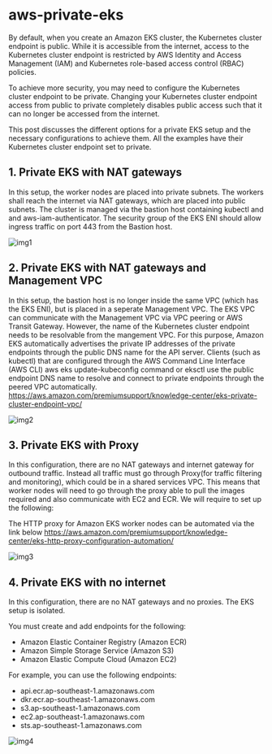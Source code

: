 # aws-private-eks

By default, when you create an Amazon EKS cluster, the Kubernetes cluster endpoint is public. While it is accessible from the internet, access to the Kubernetes cluster endpoint is restricted by AWS Identity and Access Management (IAM) and Kubernetes role-based access control (RBAC) policies.

To achieve more security, you may need to configure the Kubernetes cluster endpoint to be private.  Changing your Kubernetes cluster endpoint access from public to private completely disables public access such that it can no longer be accessed from the internet.

This post discusses the different options for a private EKS setup and the necessary configurations to achieve them. All the examples have their Kubernetes cluster endpoint set to private.

## 1. Private EKS with NAT gateways

In this setup, the worker nodes are placed into private subnets. The workers shall reach the internet via NAT gateways, which are placed into public subnets. The cluster is managed via the bastion host containing kubectl and and aws-iam-authenticator. The security group of the EKS ENI should allow ingress traffic on port 443 from the Bastion host. 

![img1]

[img1]:https://github.com/tohwsw/aws-private-eks/blob/master/private-eks-nat.png

## 2. Private EKS with NAT gateways and Management VPC

In this setup, the bastion host is no longer inside the same VPC (which has the EKS ENI), but is placed in a  seperate Management VPC. The EKS VPC can communicate with the Management VPC via VPC peering or AWS Transit Gateway. However, the name of the Kubernetes cluster endpoint needs to be resolvable from the mangement VPC. For this purpose, Amazon EKS automatically advertises the private IP addresses of the private endpoints through the public DNS name for the API server. Clients (such as kubectl) that are configured through the AWS Command Line Interface (AWS CLI) aws eks update-kubeconfig command or eksctl use the public endpoint DNS name to resolve and connect to private endpoints through the peered VPC automatically. https://aws.amazon.com/premiumsupport/knowledge-center/eks-private-cluster-endpoint-vpc/

![img2]

[img2]:https://github.com/tohwsw/aws-private-eks/blob/master/private-eks-outsidebastion.png

## 3. Private EKS with Proxy

In this configuration, there are no NAT gateways and internet gateway for outbound traffic. Instead all traffic must go through Proxy(for traffic filtering and monitoring), which could be in a shared services VPC. This means that worker nodes will need to go through the proxy able to pull the images required and also communicate with EC2 and ECR. We will require to set up the following:

The HTTP proxy for Amazon EKS worker nodes can be automated via the link below
https://aws.amazon.com/premiumsupport/knowledge-center/eks-http-proxy-configuration-automation/


![img3]

[img3]:https://github.com/tohwsw/aws-private-eks/blob/master/private-eks-proxy.png

## 4. Private EKS with no internet

In this configuration, there are no NAT gateways and no proxies. The EKS setup is isolated.

You must create and add endpoints for the following:
- Amazon Elastic Container Registry (Amazon ECR)
- Amazon Simple Storage Service (Amazon S3)
- Amazon Elastic Compute Cloud (Amazon EC2)

For example, you can use the following endpoints:
- api.ecr.ap-southeast-1.amazonaws.com
- dkr.ecr.ap-southeast-1.amazonaws.com
- s3.ap-southeast-1.amazonaws.com
- ec2.ap-southeast-1.amazonaws.com
- sts.ap-southeast-1.amazonaws.com


![img4]

[img4]:https://github.com/tohwsw/aws-private-eks/blob/master/private-eks-nonat.png
